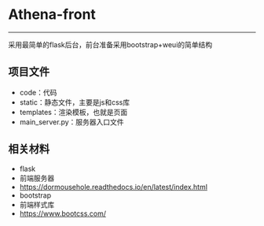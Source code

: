# Athena-front
---

采用最简单的flask后台，前台准备采用bootstrap+weui的简单结构

## 项目文件

- code：代码
 - static：静态文件，主要是js和css库
 - templates：渲染模板，也就是页面
 - main_server.py：服务器入口文件

## 相关材料
- flask 
 - 前端服务器
 - https://dormousehole.readthedocs.io/en/latest/index.html
- bootstrap
 - 前端样式库
 - https://www.bootcss.com/

